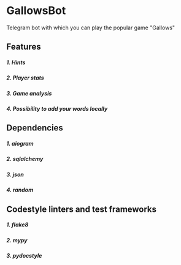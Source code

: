 # GallowsBot
Telegram bot with which you can play the popular game "Gallows"
## Features
##### 1. Hints
##### 2. Player stats
##### 3. Game analysis
##### 4. Possibility to add your words locally
## Dependencies 
##### 1. aiogram
##### 2. sqlalchemy
##### 3. json
##### 4. random
## Codestyle linters and test frameworks
##### 1. flake8
##### 2. mypy
##### 3. pydocstyle
